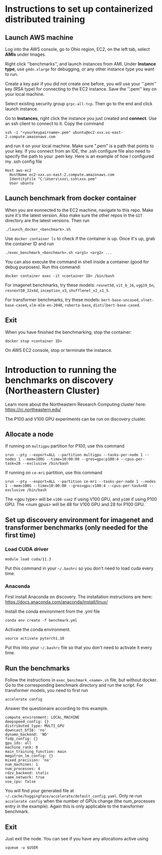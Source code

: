 # Instructions to set up containerized distributed training

## Launch AWS machine

Log into the AWS console, go to Ohio region, EC2, on the left tab, select **AMIs** under Images.

Right click ''benchmarks'', and launch instances from AMI. Under **Instance type**, use ```g4dn.xlarge``` for debugging, or any other instance type you want to run.

Create a key pair if you did not create one before, you will use your ''<yourkeypairname>.pem'' key (RSA type) for connecting to the EC2 instance. Save the ''.pem'' key on your local machine.

Select existing security group ```grpc-all-tcp```. Then go to the end and click launch instance.

Go to **Instances**, right click the instance you just created and **connect**. Use an ssh client to connect to it. Copy the command

```
ssh -i "<yourkeypairname>.pem" ubuntu@ec2-xxx.us-east-2.compute.amazonaws.com
```
and run it on your local machine. Make sure "<yourkeypairname>.pem" is a path that points to your key. If you connect from an IDE, the .ssh configure file also need to specify the path to your .pem key. Here is an example of how I configured my .ssh config file
```
Host aws-ec2
  HostName ec2-xxx.us-east-2.compute.amazonaws.com
  IdentityFile "C:\Users\xxx\.ssh\xxx.pem"
  User ubuntu
```


## Launch benchmark from docker container

When you are eonnected to the EC2 machine, navigate to this repo. Make sure it's the latest version. Also make sure the other repos in the ```GIT``` directory are the latest versions. Then run 

```
./launch_docker_<benchmark>.sh
```

Use ```docker container ls``` to check if the container is up. Once it's up, grab the container ID and run

```
./exec_benchmark_<benchmark>.sh <arg1> <arg2> ...
```
You can also execute the command in shell inside a container (good for debug purposes). Run this command:
```
docker container exec -it <container ID> /bin/bash
```

For imagenet benchmarks, try these models: ```resnet50```, ```vit_b_16```, ```vgg19_bn```, ```resnext50_32x4d```, ```inception_v3```, ```shufflenet_v2_x1_5```.

For transformer benchmarks, try these models: ```bert-base-uncased```, ```xlnet-base-cased```, ```xlm-mlm-en-2048```, ```roberta-base```, ```distilbert-base-cased```.



## Exit

When you have finished the benchmarking, stop the container:
```
docker stop <container ID>
```
On AWS EC2 console, stop or terminate the instance.

# Introduction to running the benchmarks on discovery (Northeastern Cluster)

Learn more about the Northeastern Research Computing cluster here: https://rc.northeastern.edu/

The P100 and V100 GPU experiments can be run on discovery cluster. 

## Allocate a node

If running on ``multigpu`` partition for P100, use this command
```
srun --pty --export=ALL --partition multigpu --tasks-per-node 1 --nodes 1 --mem=100G --time=10:00:00 --gres=gpu:p100:4 --cpus-per-task=28 --exclusive /bin/bash
```
If running on ``ce-mri`` partition, use this command
```
srun --pty --export=ALL --partition ce-mri --tasks-per-node 1 --nodes 1 --mem=100G --time=10:00:00 --gres=gpu:v100:4 --cpus-per-task=48 --exclusive /bin/bash
```

The \<gpu type\> will be ```v100-sxm2``` if using V100 GPU, and ```p100``` if using P100 GPU. The \<num gpus\> will be 48 for V100 GPU and 28 for P100 GPU.

## Set up discovery environment for imagenet and transformer benchmarks (only needed for the first time)

### Load CUDA driver
```
module load cuda/11.3
```
Put this command in your ```~/.bashrc``` so you don't need to load cuda every time.

### Anaconda
First install Anaconda on discovery. The installation instructions are here: https://docs.anaconda.com/anaconda/install/linux/

Install the conda environment from the .yml file
```
conda env create -f benchmark.yml
```

Activate the conda environment. 
```
source activate pytorch1.10
```
Put this into your ```~/.bashrc``` file so that you don't need to activate it every time.

## Run the benchmarks

Follow the instructions in ```exec_benchmark_<name>.sh``` file, but without docker. Go to the corresponding benchmark directory and run the script. For transformer models, you need to first run 
```
accelerate config
```
Answer the questionaire according to this example.
```
compute_environment: LOCAL_MACHINE
deepspeed_config: {}
distributed_type: MULTI_GPU
downcast_bf16: 'no'
dynamo_backend: 'NO'
fsdp_config: {}
gpu_ids: all
machine_rank: 0
main_training_function: main
megatron_lm_config: {}
mixed_precision: 'no'
num_machines: 1
num_processes: 4
rdzv_backend: static
same_network: true
use_cpu: false
```
You will find your generated file at ```~/.cache/huggingface/accelerate/default_config.yaml```. Only re-run ```accelerate config``` when the number of GPUs change (the num_processes entry in the example). Again this is only applicable to the transformer benchmark.

## Exit

Just exit the node. You can see if you have any allocations active using
```
squeue -u $USER
```
